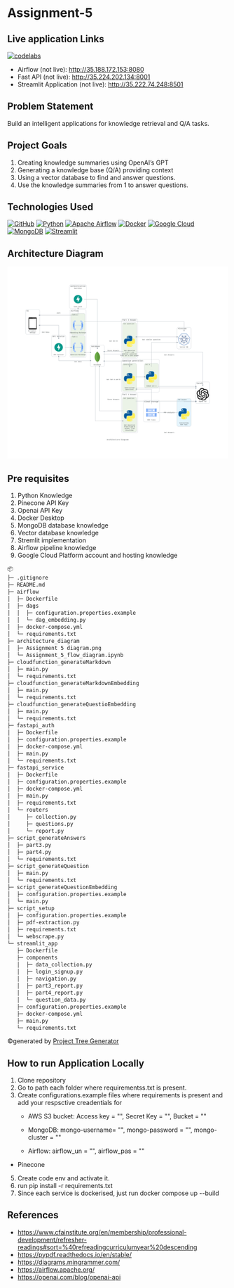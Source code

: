 # Assignment-5

## Live application Links
[![codelabs](https://img.shields.io/badge/codelabs-4285F4?style=for-the-badge&logo=codelabs&logoColor=white)](https://codelabs-preview.appspot.com/?file_id=1P5WVoWMA4KMRP6AXZfl4uCWN6v8ejtkE3BhDzUxcbyg#0)

- Airflow (not live): http://35.188.172.153:8080
- Fast API (not live): http://35.224.202.134:8001
- Streamlit Application (not live): http://35.222.74.248:8501

## Problem Statement 
Build an intelligent applications for knowledge retrieval and Q/A tasks.

## Project Goals
1. Creating knowledge summaries using OpenAI’s GPT
2. Generating a knowledge base (Q/A) providing context
3. Using a vector database to find and answer questions.
4. Use the knowledge summaries from 1 to answer questions.

## Technologies Used
[![GitHub](https://img.shields.io/badge/GitHub-100000?style=for-the-badge&logo=github&logoColor=white)](https://github.com/)
[![Python](https://img.shields.io/badge/Python-FFD43B?style=for-the-badge&logo=python&logoColor=blue)](https://www.python.org/)
[![Apache Airflow](https://img.shields.io/badge/Airflow-017CEE?style=for-the-badge&logo=Apache%20Airflow&logoColor=white)](https://airflow.apache.org/)
[![Docker](https://img.shields.io/badge/Docker-%232496ED?style=for-the-badge&logo=Docker&color=blue&logoColor=white)](https://www.docker.com)
[![Google Cloud](https://img.shields.io/badge/Google_Cloud-%234285F4.svg?style=for-the-badge&logo=google-cloud&logoColor=white)](https://cloud.google.com)
[![MongoDB](https://img.shields.io/badge/MongoDB-%234169E1?style=for-the-badge&logo=MongoDB&logoColor=%234169E1&color=black)](https://www.postgresql.org)
[![Streamlit](https://img.shields.io/badge/Streamlit-FF4B4B?style=for-the-badge&logo=Streamlit&logoColor=white)](https://streamlit.io/)

## Architecture Diagram

<img src="architecture_diagram\architecture diagram.png">


## Pre requisites
1. Python Knowledge
2. Pinecone API Key
3. Openai API Key
4. Docker Desktop
5. MongoDB database knowledge
6. Vector database knowledge
8. Stremlit implementation
9. Airflow pipeline knowledge
10. Google Cloud Platform account and hosting knowledge

```
📦 
├─ .gitignore
├─ README.md
├─ airflow
│  ├─ Dockerfile
│  ├─ dags
│  │  ├─ configuration.properties.example
│  │  └─ dag_embedding.py
│  ├─ docker-compose.yml
│  └─ requirements.txt
├─ architecture_diagram
│  ├─ Assignment 5 diagram.png
│  └─ Assignment_5_flow_diagram.ipynb
├─ cloudfunction_generateMarkdown
│  ├─ main.py
│  └─ requirements.txt
├─ cloudfunction_generateMarkdownEmbedding
│  ├─ main.py
│  └─ requirements.txt
├─ cloudfunction_generateQuestioEmbedding
│  ├─ main.py
│  └─ requirements.txt
├─ fastapi_auth
│  ├─ Dockerfile
│  ├─ configuration.properties.example
│  ├─ docker-compose.yml
│  ├─ main.py
│  └─ requirements.txt
├─ fastapi_service
│  ├─ Dockerfile
│  ├─ configuration.properties.example
│  ├─ docker-compose.yml
│  ├─ main.py
│  ├─ requirements.txt
│  └─ routers
│     ├─ collection.py
│     ├─ questions.py
│     └─ report.py
├─ script_generateAnswers
│  ├─ part3.py
│  ├─ part4.py
│  └─ requirements.txt
├─ script_generateQuestion
│  ├─ main.py
│  └─ requirements.txt
├─ script_generateQuestionEmbedding
│  ├─ configuration.properties.example
│  └─ main.py
├─ script_setup
│  ├─ configuration.properties.example
│  ├─ pdf-extraction.py
│  ├─ requirements.txt
│  └─ webscrape.py
└─ streamlit_app
   ├─ Dockerfile
   ├─ components
   │  ├─ data_collection.py
   │  ├─ login_signup.py
   │  ├─ navigation.py
   │  ├─ part3_report.py
   │  ├─ part4_report.py
   │  └─ question_data.py
   ├─ configuration.properties.example
   ├─ docker-compose.yml
   ├─ main.py
   └─ requirements.txt
```
©generated by [Project Tree Generator](https://woochanleee.github.io/project-tree-generator)

## How to run Application Locally
1. Clone repository
2. Go to path each folder where requirementss.txt is present.
3. Create configurations.example files where requirements is present and add your respsctive creadentials for
   - AWS S3 bucket:
     Access key = "",
     Secret Key = "",
     Bucket = ""
 
   - MongoDB:
     mongo-username= "",
     mongo-password = "",
     mongo-cluster = ""
 
   - Airflow:
    airflow_un = "",
    airflow_pas = ""
  - Pinecone 

5. Create code env and activate it.
6. run pip install -r requirements.txt
7. Since each service is dockerised, just run docker compose up --build


## References

- https://www.cfainstitute.org/en/membership/professional-development/refresher-readings#sort=%40refreadingcurriculumyear%20descending
- https://pypdf.readthedocs.io/en/stable/
- https://diagrams.mingrammer.com/
- https://airflow.apache.org/
- https://openai.com/blog/openai-api
